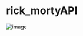 # rick_mortyAPI

![image](https://user-images.githubusercontent.com/49110761/152264326-065561d4-3656-4fe6-8fd3-ff390dc44b92.png)
